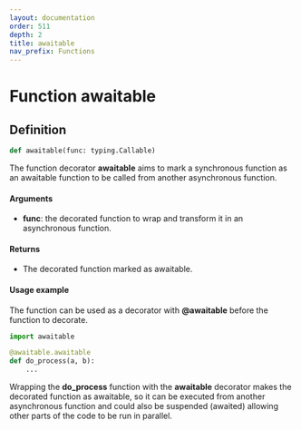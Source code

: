 ```yaml
---
layout: documentation
order: 511
depth: 2
title: awaitable
nav_prefix: Functions
---
```


# Function awaitable

## Definition

```python
def awaitable(func: typing.Callable)
```

The function decorator **awaitable** aims to mark a synchronous function as
an awaitable function to be called from another asynchronous function.

#### Arguments

- **func**: the decorated function to wrap and transform it in an asynchronous
            function.

#### Returns

- The decorated function marked as awaitable.

#### Usage example

The function can be used as a decorator with **@awaitable** before the function
to decorate.

```python
import awaitable

@awaitable.awaitable
def do_process(a, b):
    ...
```

Wrapping the **do_process** function with the **awaitable** decorator makes the
decorated function as awaitable, so it can be executed from another asynchronous
function and could also be suspended (awaited) allowing other parts of the code
to be run in parallel.
